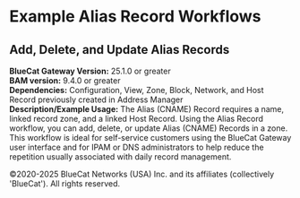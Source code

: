 # **Example Alias Record Workflows**
## Add, Delete, and Update Alias Records

**BlueCat Gateway Version:** 25.1.0 or greater <br/>
**BAM version:** 9.4.0 or greater <br/>
**Dependencies:** Configuration, View, Zone, Block, Network, and Host Record previously created in Address Manager <br/>
**Description/Example Usage:** The Alias (CNAME) Record requires a name, linked record zone, and a linked Host Record. Using the Alias Record workflow, you can add, delete, or update Alias (CNAME) Records in a zone. This workflow is ideal for self-service customers using the BlueCat Gateway user interface and for IPAM or DNS administrators to help reduce the repetition usually associated with daily record management.

©2020-2025 BlueCat Networks (USA) Inc. and its affiliates (collectively 'BlueCat'). All rights reserved.
